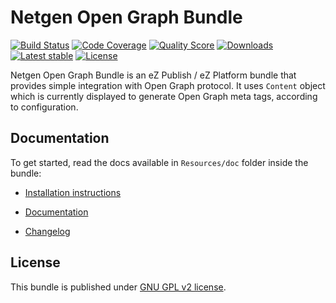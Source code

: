 Netgen Open Graph Bundle
========================

[![Build Status](https://img.shields.io/travis/netgen/NetgenOpenGraphBundle.svg?style=flat-square)](https://travis-ci.org/netgen/NetgenOpenGraphBundle)
[![Code Coverage](https://img.shields.io/codecov/c/github/netgen/NetgenOpenGraphBundle.svg?style=flat-square)](https://codecov.io/gh/netgen/NetgenOpenGraphBundle)
[![Quality Score](https://img.shields.io/scrutinizer/g/netgen/NetgenOpenGraphBundle.svg?style=flat-square)](https://scrutinizer-ci.com/g/netgen/NetgenOpenGraphBundle)
[![Downloads](https://img.shields.io/packagist/dt/netgen/open-graph-bundle.svg?style=flat-square)](https://packagist.org/packages/netgen/open-graph-bundle)
[![Latest stable](https://img.shields.io/packagist/v/netgen/open-graph-bundle.svg?style=flat-square)](https://packagist.org/packages/netgen/open-graph-bundle)
[![License](https://img.shields.io/packagist/l/netgen/open-graph-bundle.svg?style=flat-square)](https://packagist.org/packages/netgen/open-graph-bundle)

Netgen Open Graph Bundle is an eZ Publish / eZ Platform bundle that provides simple integration with Open Graph protocol.
It uses `Content` object which is currently displayed to generate Open Graph meta tags, according to configuration.

## Documentation

To get started, read the docs available in `Resources/doc` folder inside the bundle:

* [Installation instructions](Resources/doc/INSTALL.md)

* [Documentation](Resources/doc/USAGE.md)

* [Changelog](Resources/doc/CHANGELOG.md)

## License

This bundle is published under [GNU GPL v2 license](LICENSE).
